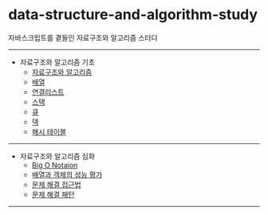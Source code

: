 # data-structure-and-algorithm-study

자바스크립트를 곁들인 자료구조와 알고리즘 스터디

---

- 자료구조와 알고리즘 기초
  - [자료구조와 알고리즘](./basic/01-자료구조와-알고리즘/README.md)
  - [배열](./basic/02-배열/README.md)
  - [연결리스트](./basic/03-연결리스트/README.md)
  - [스택](./basic/04-스택/README.md)
  - [큐](./basic/05-큐/README.md)
  - [덱](./basic/06-덱/README.md)
  - [해시 테이블](./basic/07-해시-테이블/README.md)

---

- 자료구조와 알고리즘 심화
  - [Big O Notaion](./01-Big-O-Notation/README.md)
  - [배열과 객체의 성능 평가](./02-배열과-객체의-성능-평가/README.md)
  - [문제 해결 접근법](./03-문제해결-접근법/README.md)
  - [문제 해결 패턴](./04-문제해결-패턴/README.md)

---
